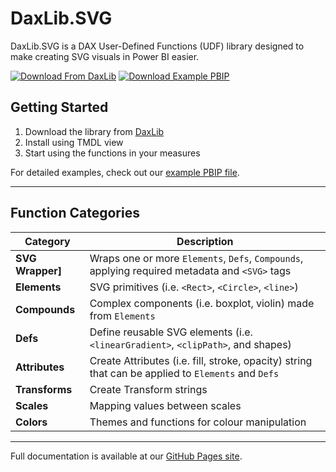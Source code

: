 # DaxLib.SVG

DaxLib.SVG is a DAX User-Defined Functions (UDF) library designed to make creating SVG visuals in Power BI easier.

[![Download From DaxLib](https://img.shields.io/badge/Download%20from%20DaxLib-009688?style=for-the-badge&logo=cloudsmith&logoColor=white)](https://daxlib.org/package/daxlib.svg/)
[![Download Example PBIP](https://img.shields.io/badge/Download%20Example%20PBIP-607D8B?style=for-the-badge&logo=microsoftpowerbi&logoColor=white)](https://github.com/daxlib/dev-daxlib-svg/tree/main/samples/pbip/svg)

## Getting Started

1. Download the library from [DaxLib](https://daxlib.org/package/DaxLib.SVG/)
2. Install using TMDL view
3. Start using the functions in your measures
   
For detailed examples, check out our [example PBIP file](https://github.com/daxlib/dev-daxlib-svg/tree/main/samples/pbip/svg).

---

## Function Categories

| Category | Description |
|---|---|
| **SVG Wrapper]** | Wraps one or more `Elements`, `Defs`, `Compounds`, applying required metadata and `<SVG>` tags |
| **Elements** | SVG primitives (i.e. `<Rect>`, `<Circle>`, `<line>`) |
| **Compounds** | Complex components (i.e. boxplot, violin) made from `Elements` |
| **Defs** | Define reusable SVG elements (i.e. `<linearGradient>`, `<clipPath>`, and shapes) |
| **Attributes** | Create Attributes (i.e. fill, stroke, opacity) string that can be applied to `Elements` and `Defs` |
| **Transforms** | Create Transform strings |
| **Scales** | Mapping values between scales |
| **Colors** | Themes and functions for colour manipulation |

---

Full documentation is available at our [GitHub Pages site](https://daxlib.github.io/docs-daxlib-svg/).
